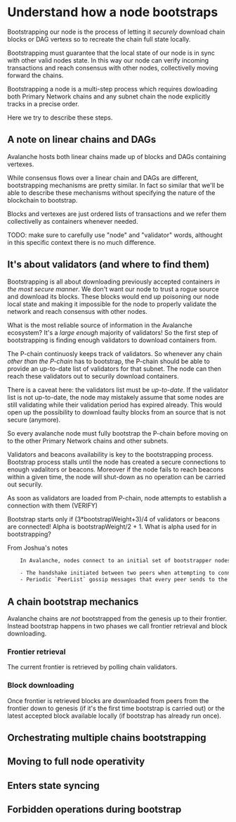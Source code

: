 # Understand how a node bootstraps

Bootstrapping our node is the process of letting it *securely* download chain blocks
or DAG vertexs so to recreate the chain full state locally.

Bootstrapping must guarantee that the local state of our node is in sync with
other valid nodes state. In this way our node can verify incoming transactions and
reach consensus with other nodes, collectivelly moving forward the chains.

Bootstrapping a node is a multi-step process which requires dowloading both
Primary Network chains and any subnet chain the node explicitly tracks in a
precise order.

Here we try to describe these steps.

## A note on linear chains and DAGs

Avalanche hosts both linear chains made up of blocks and DAGs containing
vertexes.

While consensus flows over a linear chain and DAGs are different, bootstrapping
mechanisms are pretty similar. In fact so similar that we'll be able to describe
these mechanisms without specifying the nature of the blockchain to bootstrap.

Blocks and vertexes are just ordered lists of transactions and we refer them
collectivelly as containers whenever needed.

TODO: make sure to carefully use "node" and "validator" words, althought in this
specific context there is no much difference.

## It's about validators (and where to find them)

Bootstrapping is all about downloading previously accepted containers *in the
most secure manner*. We don't want our node to trust a rogue source and download
its blocks. These blocks would end up poisoning our node local state and making it
impossible for the node to properly validate the network and reach consensus with
other nodes.

What is the most reliable source of information in the Avalanche ecosystem? It's
a *large enough* majority of validators! So the first step of bootstrapping is
finding enough validators to download containers from.

The P-chain continuosly keeps track of validators. So whenever any chain
*other than the P-chain* has to bootstrap, the P-chain should be able to provide
an up-to-date list of validators for that subnet. The node can then reach these
validators out to securily download containers.

There is a caveat here: the validators list must be *up-to-date*. If the validator
list is not up-to-date, the node may mistakely assume that some nodes are still
validating while their validation period has expired already. This would open up
the possibility to download faulty blocks from an source that is not secure (anymore).

So every avalanche node must fully bootstrap the P-chain before moving on
to the other Primary Network chains and other subnets.

Validators and beacons availability is key to the bootstrapping process.
Bootstrap process stalls until the node has created a secure connections to
enough vadalitors or beacons. Moreover if the node fails to reach beacons within
a given time, the node will shut-down as no operation can be carried out
securily.

As soon as validators are loaded from P-chain, node attempts to establish a connection with them (VERIFY)

Bootstrap starts only if (3*bootstrapWeight+3)/4 of validators or beacons are connected!
Alpha is bootstrapWeight/2 + 1. What is alpha used for in bootstrapping?


From Joshua's notes

``` txt
    In Avalanche, nodes connect to an initial set of bootstrapper nodes known as **beacons** (this is user-configurable). Once connected to a set of beacons, a node is able to discover other nodes in the network. Over time, a node eventually discovers other peers in the network through `PeerList` messages it receives through:

    - The handshake initiated between two peers when attempting to connect to a peer (see [Connecting](#connecting)).
    - Periodic `PeerList` gossip messages that every peer sends to the peers it's connected to (see [Connected](#connected)).
```

## A chain bootstrap mechanics

Avalanche chains are *not* bootstrapped from the genesis up to their frontier.
Instead bootstrap happens in two phases we call frontier retrieval and block downloading.

### Frontier retrieval

The current frontier is retrieved by polling chain validators.


### Block downloading

Once frontier is retrieved blocks are downloaded from peers from the frontier
down to genesis (if it's the first time bootstrap is carried out) or the
latest accepted block available locally (if bootstrap has already run once).


## Orchestrating multiple chains bootstrapping


## Moving to full node operativity

## Enters state syncing

## Forbidden operations during bootstrap
